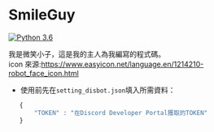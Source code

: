 # SmileGuy
[![Python 3.6](https://img.shields.io/badge/python-3.6-blue.svg)](https://www.python.org/downloads/release/python-367/)

我是微笑小子，這是我的主人為我編寫的程式碼。  
icon 來源:https://www.easyicon.net/language.en/1214210-robot_face_icon.html  

* 使用前先在`setting_disbot.json`填入所需資料：
```js
   {
       "TOKEN" : "在Discord Developer Portal獲取的TOKEN"
   }
```
